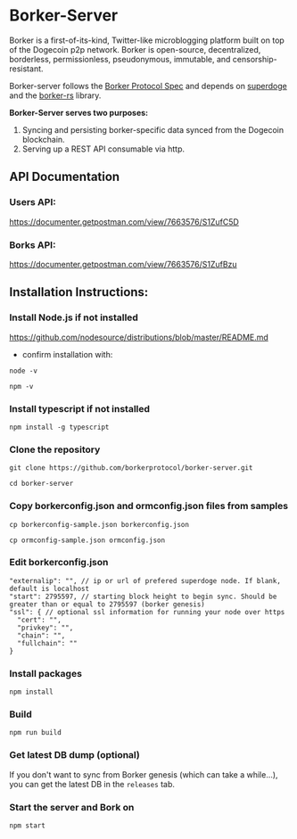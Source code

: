# Borker-Server

Borker is a first-of-its-kind, Twitter-like microblogging platform built on top of the Dogecoin p2p network. Borker is open-source, decentralized, borderless, permissionless, pseudonymous, immutable, and censorship-resistant.

Borker-server follows the [Borker Protocol Spec](https://github.com/borkerprotocol/borker-rs/blob/master/protocol-spec.md) and depends on [superdoge](https://github.com/borkerprotocol/superdoge-rs) and the [borker-rs](https://github.com/borkerprotocol/borker-rs) library.

**Borker-Server serves two purposes:**
  1. Syncing and persisting borker-specific data synced from the Dogecoin blockchain.
  2. Serving up a REST API consumable via http.

## API Documentation
### Users API:
https://documenter.getpostman.com/view/7663576/S1ZufC5D
### Borks API:
https://documenter.getpostman.com/view/7663576/S1ZufBzu

## Installation Instructions:

### Install Node.js if not installed
https://github.com/nodesource/distributions/blob/master/README.md

* confirm installation with:

```node -v```

```npm -v```

### Install typescript if not installed
```npm install -g typescript```

### Clone the repository
```git clone https://github.com/borkerprotocol/borker-server.git```

```cd borker-server```

### Copy borkerconfig.json and ormconfig.json files from samples
```cp borkerconfig-sample.json borkerconfig.json```

```cp ormconfig-sample.json ormconfig.json```

### Edit borkerconfig.json
```
"externalip": "", // ip or url of prefered superdoge node. If blank, default is localhost
"start": 2795597, // starting block height to begin sync. Should be greater than or equal to 2795597 (borker genesis)
"ssl": { // optional ssl information for running your node over https
  "cert": "",
  "privkey": "",
  "chain": "",
  "fullchain": ""
}
```
### Install packages
```npm install```

### Build
```npm run build```

### Get latest DB dump (optional)
If you don't want to sync from Borker genesis (which can take a while...), you can get the latest DB in the `releases` tab.

### Start the server and Bork on
```npm start```
